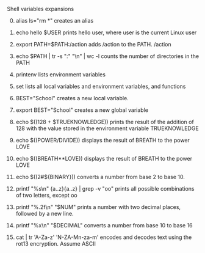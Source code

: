 Shell variables expansions

0. alias ls="rm *"
creates an alias

1. echo hello $USER
prints hello user, where user is the current Linux user

2. export PATH=$PATH:/action
adds /action to the PATH. /action

3. echo $PATH | tr -s ":" "\n" | wc -l
counts the number of directories in the PATH

4. printenv
lists environment variables

5. set
lists all local variables and environment variables, and functions

6. BEST="School"
creates a new local variable.

7. export BEST="School"
creates a new global variable

8. echo $((128 + $TRUEKNOWLEDGE))
prints the result of the addition of 128 with the value stored in the environment variable TRUEKNOWLEDGE

9. echo $((POWER/DIVIDE)) 
displays the result of BREATH to the power LOVE

10. echo $((BREATH**LOVE))
displays the result of BREATH to the power LOVE

11. echo $((2#${BINARY}))
converts a number from base 2 to base 10.

12. printf "%s\n" {a..z}{a..z} | grep -v "oo"
prints all possible combinations of two letters, except oo

13. printf "%.2f\n" "$NUM"
prints a number with two decimal places, followed by a new line.

14. printf "%x\n" "$DECIMAL"
converts a number from base 10 to base 16

15. cat | tr 'A-Za-z' 'N-ZA-Mn-za-m'
encodes and decodes text using the rot13 encryption. Assume ASCII
